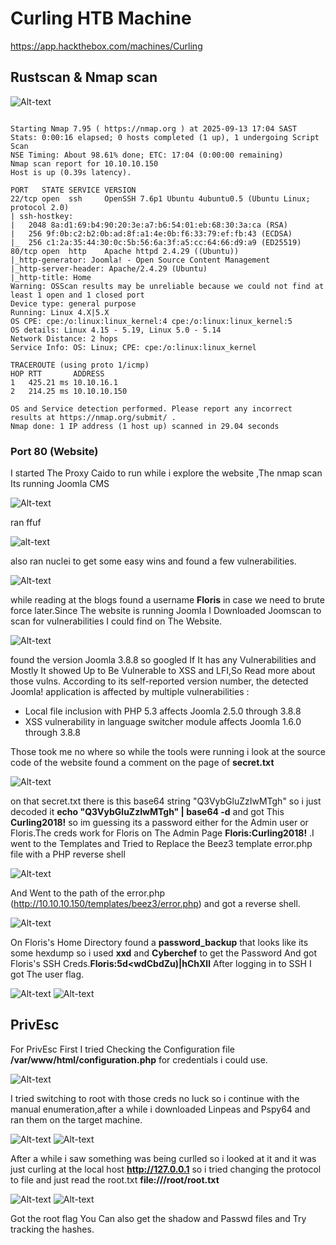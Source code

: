 # Curling HTB Machine

https://app.hackthebox.com/machines/Curling

## Rustscan & Nmap scan

![Alt-text](https://github.com/CyberElam/HacktheBox-CTFs/blob/main/Curling/Screenshots/2025-09-13_17-02.png)

```

Starting Nmap 7.95 ( https://nmap.org ) at 2025-09-13 17:04 SAST
Stats: 0:00:16 elapsed; 0 hosts completed (1 up), 1 undergoing Script Scan
NSE Timing: About 98.61% done; ETC: 17:04 (0:00:00 remaining)
Nmap scan report for 10.10.10.150
Host is up (0.39s latency).

PORT   STATE SERVICE VERSION
22/tcp open  ssh     OpenSSH 7.6p1 Ubuntu 4ubuntu0.5 (Ubuntu Linux; protocol 2.0)
| ssh-hostkey: 
|   2048 8a:d1:69:b4:90:20:3e:a7:b6:54:01:eb:68:30:3a:ca (RSA)
|   256 9f:0b:c2:b2:0b:ad:8f:a1:4e:0b:f6:33:79:ef:fb:43 (ECDSA)
|_  256 c1:2a:35:44:30:0c:5b:56:6a:3f:a5:cc:64:66:d9:a9 (ED25519)
80/tcp open  http    Apache httpd 2.4.29 ((Ubuntu))
|_http-generator: Joomla! - Open Source Content Management
|_http-server-header: Apache/2.4.29 (Ubuntu)
|_http-title: Home
Warning: OSScan results may be unreliable because we could not find at least 1 open and 1 closed port
Device type: general purpose
Running: Linux 4.X|5.X
OS CPE: cpe:/o:linux:linux_kernel:4 cpe:/o:linux:linux_kernel:5
OS details: Linux 4.15 - 5.19, Linux 5.0 - 5.14
Network Distance: 2 hops
Service Info: OS: Linux; CPE: cpe:/o:linux:linux_kernel

TRACEROUTE (using proto 1/icmp)
HOP RTT       ADDRESS
1   425.21 ms 10.10.16.1
2   214.25 ms 10.10.10.150

OS and Service detection performed. Please report any incorrect results at https://nmap.org/submit/ .
Nmap done: 1 IP address (1 host up) scanned in 29.04 seconds
```

### Port 80 (Website)

I started The Proxy Caido to run while i explore the website ,The nmap scan Its running Joomla CMS 

![Alt-text](https://github.com/CyberElam/HacktheBox-CTFs/blob/main/Curling/Screenshots/2025-09-13_17-08.png)

ran ffuf 

![alt-text](https://github.com/CyberElam/HacktheBox-CTFs/blob/main/Curling/Screenshots/2025-09-13_17-11.png)

also ran nuclei to get some easy wins and found a few vulnerabilities.

![Alt-text](https://github.com/CyberElam/HacktheBox-CTFs/blob/main/Curling/Screenshots/2025-09-13_17-19.png)

while reading at the blogs found a username **Floris** in case we need to brute force later.Since The website is running Joomla I Downloaded Joomscan to scan for vulnerabilities I could find on The Website.

![Alt-text](https://github.com/CyberElam/HacktheBox-CTFs/blob/main/Curling/Screenshots/Joomla%20Screenshot.png)

found the version Joomla 3.8.8 so googled If It has any Vulnerabilities and Mostly It showed Up to Be Vulnerable to XSS and LFI,So Read more about those vulns.
According to its self-reported version number, the detected Joomla! application is affected by multiple vulnerabilities :
- Local file inclusion with PHP 5.3 affects Joomla 2.5.0 through 3.8.8
- XSS vulnerability in language switcher module affects Joomla 1.6.0 through 3.8.8

Those took me no where so while the tools were running i look at the source code of the website found a comment on the page of **secret.txt**

![Alt-text](https://github.com/CyberElam/HacktheBox-CTFs/blob/main/Curling/Screenshots/secret.png)

on that secret.txt there is this base64 string "Q3VybGluZzIwMTgh" so i just decoded it **echo "Q3VybGluZzIwMTgh" | base64 -d** and got This **Curling2018!** so im guessing its a password either for the Admin user or Floris.The creds work for Floris on The Admin Page **Floris:Curling2018!** .I went to the Templates and Tried to Replace the Beez3 template error.php file with a PHP reverse shell 

![Alt-text](https://github.com/CyberElam/HacktheBox-CTFs/blob/main/Curling/Screenshots/Revshell.png)

And Went to the path of the error.php (http://10.10.10.150/templates/beez3/error.php) and got a reverse shell.

![Alt-text](https://github.com/CyberElam/HacktheBox-CTFs/blob/main/Curling/Screenshots/shell.png)

On Floris's Home Directory found a **password_backup** that looks like its some hexdump so i used **xxd** and **Cyberchef** to get the Password And got Floris's SSH Creds.**Floris:5d<wdCbdZu)|hChXll** After logging in to SSH I got The user flag.

![Alt-text](https://github.com/CyberElam/HacktheBox-CTFs/blob/main/Curling/Screenshots/2025-09-13_18-05.png)
![Alt-text](https://github.com/CyberElam/HacktheBox-CTFs/blob/main/Curling/Screenshots/2025-09-13_18-07.png)

## PrivEsc
For PrivEsc First I tried Checking the Configuration file **/var/www/html/configuration.php** for credentials i could use.

![Alt-text](https://github.com/CyberElam/HacktheBox-CTFs/blob/main/Curling/Screenshots/config.png)

I tried switching to root with those creds no luck so i continue with the manual enumeration,after a while i downloaded Linpeas and Pspy64 and ran them on the target machine.

![Alt-text](https://github.com/CyberElam/HacktheBox-CTFs/blob/main/Curling/Screenshots/Lin.png)
![Alt-text](https://github.com/CyberElam/HacktheBox-CTFs/blob/main/Curling/Screenshots/2025-09-13_18-22.png)

After a while i saw something was being curlled so i looked at it and it was just curling at the local host **http://127.0.0.1** so i tried changing the protocol to file and just read the root.txt **file:///root/root.txt** 

![Alt-text](https://github.com/CyberElam/HacktheBox-CTFs/blob/main/Curling/Screenshots/curl.png)
![Alt-text](https://github.com/CyberElam/HacktheBox-CTFs/blob/main/Curling/Screenshots/2025-09-13_18-46.png)

Got the root flag You Can also get the shadow and Passwd files and Try tracking the hashes.




